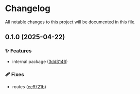 <!-- header -->
# Changelog

All notable changes to this project will be documented in this file.

<!-- version:0.1.0 -->
## 0.1.0 (2025-04-22)

<!-- changelog -->
### ✨ Features

- internal package ([3dd3146](https://github.com/Wroud/foundation/commit/3dd3146))

### 🩹 Fixes

- routes ([ee9721b](https://github.com/Wroud/foundation/commit/ee9721b))


